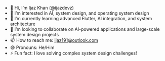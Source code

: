 - 👋 Hi, I’m Ijaz Khan (@ijazdevz)
- 👀 I’m interested in AI, system design, and operating system design
- 🌱 I’m currently learning advanced Flutter, AI integration, and system architecture
- 💞️ I’m looking to collaborate on AI-powered applications and large-scale system design projects
- 📫 How to reach me: ijaz191@outlook.com
- 😄 Pronouns: He/Him
- ⚡ Fun fact: I love solving complex system design challenges!
